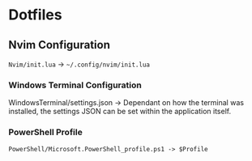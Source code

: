 # Dotfiles

## Nvim Configuration

`Nvim/init.lua` -> `~/.config/nvim/init.lua`

### Windows Terminal Configuration

WindowsTerminal/settings.json -> Dependant on how the terminal was installed, the settings JSON can be set within the application itself.

### PowerShell Profile

`PowerShell/Microsoft.PowerShell_profile.ps1 -> $Profile`

